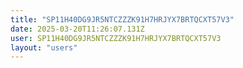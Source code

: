 ```yaml
---
title: "SP11H40DG9JR5NTCZZZK91H7HRJYX7BRTQCXT57V3"
date: 2025-03-20T11:26:07.131Z
user: SP11H40DG9JR5NTCZZZK91H7HRJYX7BRTQCXT57V3
layout: "users"
---
```

    